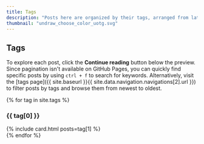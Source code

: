 ```yaml
---
title: Tags
description: "Posts here are organized by their tags, arranged from latest to olders. Note: This site uses GitHub Pages and Jekyll pagination isn't supported on GitHub Pages."
thumbnail: "undraw_choose_color_uotg.svg"
---
```


## Tags

To explore each post, click the **Continue reading** button below the preview. Since pagination isn't available on GitHub Pages, you can quickly find specific posts by using `ctrl + f` to search for keywords. Alternatively, visit the [tags page]({{ site.baseurl }}{{ site.data.navigation.navigations[2].url }}) to filter posts by tags and browse them from newest to oldest.

{% for tag in site.tags %}
  <div class="py-5">
    <h3 id="{{ tag[0] | slugize }}" class="pb-2 border-bottom">{{ tag[0] }}</h3>
    {% include card.html posts=tag[1] %}
  </div>
{% endfor %}